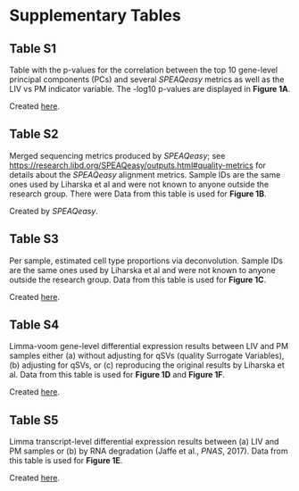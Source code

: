 Supplementary Tables
====================

## Table S1

Table with the p-values for the correlation between the top 10 gene-level principal components (PCs) and several _SPEAQeasy_ metrics as well as the LIV vs PM indicator variable. The -log10 p-values are displayed in **Figure 1A**.

Created [here](https://github.com/LieberInstitute/living_brain_reanalysis/blob/dbe7d06ff7bc148eb29a9fac11f5839d5a1a31ce/code/03_check_QC/01_qc_plots.R#L98).

## Table S2

Merged sequencing metrics produced by _SPEAQeasy_; see <https://research.libd.org/SPEAQeasy/outputs.html#quality-metrics> for details about the _SPEAQeasy_ alignment metrics. Sample IDs are the same ones used by Liharska et al and were not known to anyone outside the research group. There were Data from this table is used for **Figure 1B**.

Created by _SPEAQeasy_.

## Table S3

Per sample, estimated cell type proportions via deconvolution. Sample IDs are the same ones used by Liharska et al and were not known to anyone outside the research group. Data from this table is used for **Figure 1C**.

Created [here](https://github.com/LieberInstitute/living_brain_reanalysis/blob/c856e4712d469630cd5618d136f17477dd0275ae/code/04_deconvolution/01_deconvolution_burkeModel.R#L49).


## Table S4

Limma-voom gene-level differential expression results between LIV and PM samples either (a) without adjusting for qSVs (quality Surrogate Variables), (b) adjusting for qSVs, or (c) reproducing the original results by Liharska et al. Data from this table is used for **Figure 1D** and **Figure 1F**.

Created [here](https://github.com/LieberInstitute/living_brain_reanalysis/blob/dbe7d06ff7bc148eb29a9fac11f5839d5a1a31ce/code/06_check_gene_exprs/01_check_gene_exprs.R#L233).

## Table S5

Limma transcript-level differential expression results between (a) LIV and PM samples or (b) by RNA degradation (Jaffe et al., _PNAS_, 2017). Data from this table is used for **Figure 1E**. 

Created [here](https://github.com/LieberInstitute/living_brain_reanalysis/blob/3a11b296b70b6b8a81911d9e5800cc5f9f6b889f/code/05_check_degradation/02_check_deg_matrix.R#L568).
